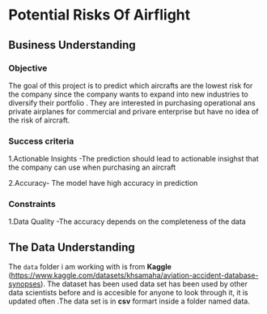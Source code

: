 # Potential Risks Of Airflight

##  Business Understanding
 
 ### Objective
The goal of this project is to predict which aircrafts are the lowest risk for the company since the company wants to expand into new industries to diversify their portfolio . They are interested in purchasing operational ans private airplanes for commercial and privare enterprise but have no idea of the risk of aircraft.

### Success criteria
1.Actionable Insights -The prediction should lead to actionable insighst that the company can use when purchasing an aircraft

2.Accuracy- The model have high accuracy in prediction 
 
### Constraints
1.Data Quality -The accuracy depends on the completeness of the data

## The Data Understanding

The `data` folder i am working with is from **Kaggle** (https://www.kaggle.com/datasets/khsamaha/aviation-accident-database-synopses). The dataset has been used data set has been used by other data scientists before and is accesible for anyone to look through it, it is updated often .The data set is in **csv** formart inside a folder named data.



